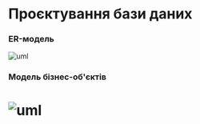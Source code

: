 # Проєктування бази даних

### ER-модель
![uml](http://www.plantuml.com/plantuml/png/TL31JiCm3BtxAwmUqIQnwqxZm1498Nx0QoqKIE8gSKSdnBzJRmagGVF5olDxyNi-PAMaK_30KPsUyKKyunTWfC1xL9uLSE3S9pUgarWW-8OgU6AbWPHCzC7dgZcHd_W_-w7lEMVZhi3d9E_SQuE-yjn2ZpE5yUhlxvyonGjtAGxaV7Mnb9St5rVlaNB-b3IieAoaYzUZY6UA5uXEf9JsA4TpPij-StRtcxiEjrliTfjTLyr3wGMriV5AOBYsLcl7lZ4gKMzCIsGeh7QfdGuE78Sf-1y0)

### Модель бізнес-об'єктів
![uml](http://www.plantuml.com/plantuml/png/TPBDRjKm48NtynHMkcch9g8lKFNs2h52gX0iM0xsS6NYs94zQHi1xqv-o3HnbAmotvcnx7FcCJ56xXe7vDbohqvQXyvpLbRKe7KvR36brn1DphtLjSU6SfuOUGTTk5Y_GEjHitsHflyLfDhw5YCsIZjCIVs69zJr9Gudc7Dm8QfpYEZWAKH3SIRFX9yYaOU_g_7452bmtz8vF-4xEHTUvn7Ol5kLj-9B_dPLxaKn81V5XRqYLgm5WCMGeV_FGsRaiGABVyyn_2BD0n3qbTuatOzlsBIEDber_3dQ41qy3pMiegEKbkfBSBJ-hvRe1HXAEjgMRV00uSTu8tKoZVKsSKGEKQchdzEtgDyIxU79e-iJ2vVxV2P6WupgAf8fBrE2kPRNLKtzZhsWwmXWtJC59OTiExUQYAgu_d1tUrEKPN5zVtT_KsnY61tTTqWIC9jxt76WoyvaUYSDKqw7gbnn4qnLFSnpOo1IB448093DcKqPIrZlpZi5sP69JVFvbgXtwP6ywHht3m00)
=======
